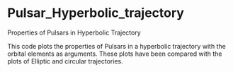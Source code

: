 # Pulsar_Hyperbolic_trajectory
Properties of Pulsars in Hyperbolic Trajectory

This code plots the properties of Pulsars in a hyperbolic trajectory with the orbital elements as arguments. These plots have been compared with the plots of Elliptic and circular trajectories.
